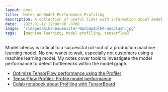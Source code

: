 ```yaml
---
layout: post
title:  Notes on Model Performance Profiling
description: A collection of useful links with information about model performance profiling
date:   2023-01-12 12:00:00 -0700
image:  '/images/mika-baumeister-Wpnoqo2plFA-unsplash.jpg'
tags:   [machine learning, model profiling, tensorflow]
---
```


Model latency is critical to a successful roll-out of a production machine learning model. No one wants to wait, especially not customers using a machine learning model. My notes cover tools to investigate the model performance to detect bottlenecks within the model graph.

* [Optimize TensorFlow performance using the Profiler](https://www.tensorflow.org/guide/profiler#best_practices_for_optimal_model_performance)
* [TensorFlow Profiler: Profile model performance](https://www.tensorflow.org/tensorboard/tensorboard_profiling_keras)
* [Colab notebook about Profiling with TensorBoard](https://colab.research.google.com/github/tensorflow/tensorboard/blob/master/docs/tensorboard_profiling_keras.ipynb#scrollTo=ZlRwCDoVinHV)

